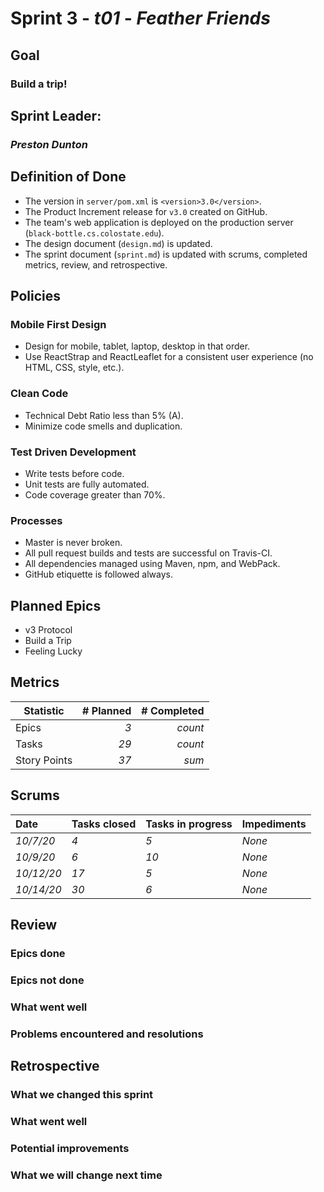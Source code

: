 # Sprint 3 - *t01* - *Feather Friends*

## Goal
### Build a trip!

## Sprint Leader:
### *Preston Dunton*


## Definition of Done

* The version in `server/pom.xml` is `<version>3.0</version>`.
* The Product Increment release for `v3.0` created on GitHub.
* The team's web application is deployed on the production server (`black-bottle.cs.colostate.edu`).
* The design document (`design.md`) is updated.
* The sprint document (`sprint.md`) is updated with scrums, completed metrics, review, and retrospective.


## Policies

### Mobile First Design
* Design for mobile, tablet, laptop, desktop in that order.
* Use ReactStrap and ReactLeaflet for a consistent user experience (no HTML, CSS, style, etc.).

### Clean Code
* Technical Debt Ratio less than 5% (A).
* Minimize code smells and duplication.

### Test Driven Development
* Write tests before code.
* Unit tests are fully automated.
* Code coverage greater than 70%.

### Processes
* Master is never broken. 
* All pull request builds and tests are successful on Travis-CI.
* All dependencies managed using Maven, npm, and WebPack.
* GitHub etiquette is followed always.


## Planned Epics
- v3 Protocol
- Build a Trip
- Feeling Lucky


## Metrics

| Statistic | # Planned | # Completed |
| --- | ---: | ---: |
| Epics | *3* | *count* |
| Tasks |  *29*   | *count* | 
| Story Points |  *37*  | *sum* | 


## Scrums

| Date | Tasks closed  | Tasks in progress | Impediments |
| :--- | :--- | :--- | :--- |
| *10/7/20* | *4* | *5* | *None* | 
| *10/9/20* | *6* | *10* | *None* | 
| *10/12/20* | *17* | *5* | *None* | 
| *10/14/20* | *30* | *6* | *None* | 


## Review

### Epics done  

### Epics not done 

### What went well

### Problems encountered and resolutions


## Retrospective

### What we changed this sprint

### What went well

### Potential improvements

### What we will change next time
